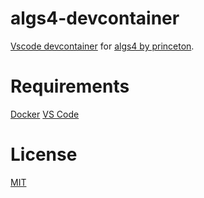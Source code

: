 # algs4-devcontainer

[Vscode devcontainer](https://code.visualstudio.com/docs/remote/containers) for [algs4 by princeton](https://algs4.cs.princeton.edu/home/).

# Requirements

[Docker](https://www.docker.com/products/docker-desktop/)
[VS Code](https://code.visualstudio.com/)

# License

[MIT]()
